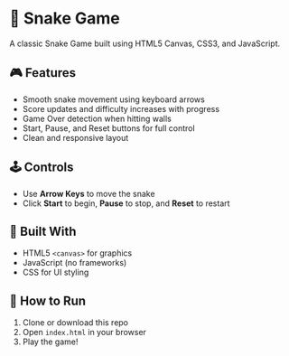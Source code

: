# 🐍 Snake Game

A classic Snake Game built using HTML5 Canvas, CSS3, and JavaScript.

## 🎮 Features

- Smooth snake movement using keyboard arrows
- Score updates and difficulty increases with progress
- Game Over detection when hitting walls
- Start, Pause, and Reset buttons for full control
- Clean and responsive layout

## 🕹️ Controls

- Use **Arrow Keys** to move the snake
- Click **Start** to begin, **Pause** to stop, and **Reset** to restart

## 🧠 Built With

- HTML5 `<canvas>` for graphics
- JavaScript (no frameworks)
- CSS for UI styling

## 🚀 How to Run

1. Clone or download this repo
2. Open `index.html` in your browser
3. Play the game!


